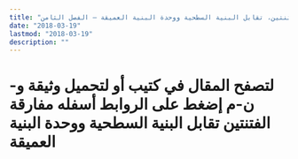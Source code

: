 ```yaml
---
title: "مفارقة الفتنتين، تقابل البنية السطحية ووحدة البنية العميقة – الفصل الثامن"
date: "2018-03-19"
lastmod: "2018-03-19"
description: ""
---
```

# **لتصفح المقال في كتيب أو لتحميل وثيقة و-ن-م إضغط على الروابط أسفله** **مفارقة الفتنتين تقابل البنية السطحية ووحدة البنية العميقة**

###